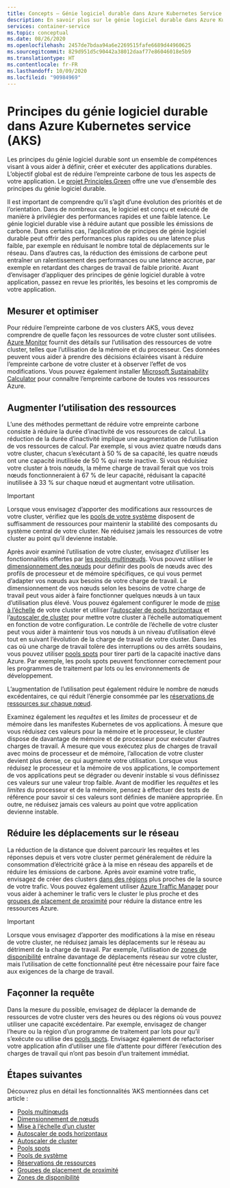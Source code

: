 ```yaml
---
title: Concepts – Génie logiciel durable dans Azure Kubernetes Service (AKS)
description: En savoir plus sur le génie logiciel durable dans Azure Kubernetes Service (AKS).
services: container-service
ms.topic: conceptual
ms.date: 08/26/2020
ms.openlocfilehash: 2457de7bdaa94a6e2269515fafe6689d44960625
ms.sourcegitcommit: 829d951d5c90442a38012daaf77e86046018e5b9
ms.translationtype: HT
ms.contentlocale: fr-FR
ms.lasthandoff: 10/09/2020
ms.locfileid: "90984969"
---
```

# <a name="sustainable-software-engineering-principles-in-azure-kubernetes-service-aks"></a>Principes du génie logiciel durable dans Azure Kubernetes service (AKS)

Les principes du génie logiciel durable sont un ensemble de compétences visant à vous aider à définir, créer et exécuter des applications durables. L’objectif global est de réduire l’empreinte carbone de tous les aspects de votre application. Le [projet Principles.Green][principles-green] offre une vue d’ensemble des principes du génie logiciel durable.

Il est important de comprendre qu’il s’agit d’une évolution des priorités et de l’orientation. Dans de nombreux cas, le logiciel est conçu et exécuté de manière à privilégier des performances rapides et une faible latence. Le génie logiciel durable vise à réduire autant que possible les émissions de carbone. Dans certains cas, l’application de principes de génie logiciel durable peut offrir des performances plus rapides ou une latence plus faible, par exemple en réduisant le nombre total de déplacements sur le réseau. Dans d’autres cas, la réduction des émissions de carbone peut entraîner un ralentissement des performances ou une latence accrue, par exemple en retardant des charges de travail de faible priorité. Avant d’envisager d’appliquer des principes de génie logiciel durable à votre application, passez en revue les priorités, les besoins et les compromis de votre application.

## <a name="measure-and-optimize"></a>Mesurer et optimiser

Pour réduire l’empreinte carbone de vos clusters AKS, vous devez comprendre de quelle façon les ressources de votre cluster sont utilisées. [Azure Monitor][azure-monitor] fournit des détails sur l’utilisation des ressources de votre cluster, telles que l’utilisation de la mémoire et du processeur. Ces données peuvent vous aider à prendre des décisions éclairées visant à réduire l’empreinte carbone de votre cluster et à observer l’effet de vos modifications. Vous pouvez également installer [Microsoft Sustainability Calculator][sustainability-calculator] pour connaître l’empreinte carbone de toutes vos ressources Azure.

## <a name="increase-resource-utilization"></a>Augmenter l’utilisation des ressources

L’une des méthodes permettant de réduire votre empreinte carbone consiste à réduire la durée d’inactivité de vos ressources de calcul. La réduction de la durée d’inactivité implique une augmentation de l’utilisation de vos ressources de calcul. Par exemple, si vous aviez quatre nœuds dans votre cluster, chacun s’exécutant à 50 % de sa capacité, les quatre nœuds ont une capacité inutilisée de 50 % qui reste inactive. Si vous réduisiez votre cluster à trois nœuds, la même charge de travail ferait que vos trois nœuds fonctionneraient à 67 % de leur capacité, réduisant la capacité inutilisée à 33 % sur chaque nœud et augmentant votre utilisation.

> [!IMPORTANT]
> Lorsque vous envisagez d’apporter des modifications aux ressources de votre cluster, vérifiez que les [pools de votre système][system-pools] disposent de suffisamment de ressources pour maintenir la stabilité des composants du système central de votre cluster. Ne réduisez jamais les ressources de votre cluster au point qu’il devienne instable.

Après avoir examiné l’utilisation de votre cluster, envisagez d’utiliser les fonctionnalités offertes par [les pools multinœuds][multiple-node-pools]. Vous pouvez utiliser le [dimensionnement des nœuds][node-sizing] pour définir des pools de nœuds avec des profils de processeur et de mémoire spécifiques, ce qui vous permet d’adapter vos nœuds aux besoins de votre charge de travail. Le dimensionnement de vos nœuds selon les besoins de votre charge de travail peut vous aider à faire fonctionner quelques nœuds à un taux d’utilisation plus élevé. Vous pouvez également configurer le mode de [mise à l’échelle][scale] de votre cluster et utiliser l’[autoscaler de pods horizontaux][scale-horizontal] et l’[autoscaler de cluster][scale-auto] pour mettre votre cluster à l’échelle automatiquement en fonction de votre configuration. Le contrôle de l’échelle de votre cluster peut vous aider à maintenir tous vos nœuds à un niveau d’utilisation élevé tout en suivant l’évolution de la charge de travail de votre cluster. Dans les cas où une charge de travail tolère des interruptions ou des arrêts soudains, vous pouvez utiliser [pools spots][spot-pools] pour tirer parti de la capacité inactive dans Azure. Par exemple, les pools spots peuvent fonctionner correctement pour les programmes de traitement par lots ou les environnements de développement.

L’augmentation de l’utilisation peut également réduire le nombre de nœuds excédentaires, ce qui réduit l’énergie consommée par les [réservations de ressources sur chaque nœud][resource-reservations].

Examinez également les *requêtes* et les *limites* de processeur et de mémoire dans les manifestes Kubernetes de vos applications. À mesure que vous réduisez ces valeurs pour la mémoire et le processeur, le cluster dispose de davantage de mémoire et de processeur pour exécuter d’autres charges de travail. À mesure que vous exécutez plus de charges de travail avec moins de processeur et de mémoire, l’allocation de votre cluster devient plus dense, ce qui augmente votre utilisation. Lorsque vous réduisez le processeur et la mémoire de vos applications, le comportement de vos applications peut se dégrader ou devenir instable si vous définissez ces valeurs sur une valeur trop faible. Avant de modifier les *requêtes* et les *limites* du processeur et de la mémoire, pensez à effectuer des tests de référence pour savoir si ces valeurs sont définies de manière appropriée. En outre, ne réduisez jamais ces valeurs au point que votre application devienne instable.

## <a name="reduce-network-travel"></a>Réduire les déplacements sur le réseau

La réduction de la distance que doivent parcourir les requêtes et les réponses depuis et vers votre cluster permet généralement de réduire la consommation d’électricité grâce à la mise en réseau des appareils et de réduire les émissions de carbone. Après avoir examiné votre trafic, envisagez de créer des clusters [dans des régions][regions] plus proches de la source de votre trafic. Vous pouvez également utiliser [Azure Traffic Manager][azure-traffic-manager] pour vous aider à acheminer le trafic vers le cluster le plus proche et des [groupes de placement de proximité][proiximity-placement-groups] pour réduire la distance entre les ressources Azure.

> [!IMPORTANT]
> Lorsque vous envisagez d’apporter des modifications à la mise en réseau de votre cluster, ne réduisez jamais les déplacements sur le réseau au détriment de la charge de travail. Par exemple, l’utilisation de [zones de disponibilité][availability-zones] entraîne davantage de déplacements réseau sur votre cluster, mais l’utilisation de cette fonctionnalité peut être nécessaire pour faire face aux exigences de la charge de travail.

## <a name="demand-shaping"></a>Façonner la requête

Dans la mesure du possible, envisagez de déplacer la demande de ressources de votre cluster vers des heures ou des régions où vous pouvez utiliser une capacité excédentaire. Par exemple, envisagez de changer l’heure ou la région d’un programme de traitement par lots pour qu’il s’exécute ou utilise des [pools spots][spot-pools]. Envisagez également de refactoriser votre application afin d’utiliser une file d’attente pour différer l’exécution des charges de travail qui n’ont pas besoin d’un traitement immédiat.

## <a name="next-steps"></a>Étapes suivantes

Découvrez plus en détail les fonctionnalités ’AKS mentionnées dans cet article :

* [Pools multinœuds][multiple-node-pools]
* [Dimensionnement de nœuds][node-sizing]
* [Mise à l’échelle d’un cluster][scale]
* [Autoscaler de pods horizontaux][scale-horizontal]
* [Autoscaler de cluster][scale-auto]
* [Pools spots][spot-pools]
* [Pools de système][system-pools]
* [Réservations de ressources][resource-reservations]
* [Groupes de placement de proximité][proiximity-placement-groups]
* [Zones de disponibilité][availability-zones]

[availability-zones]: availability-zones.md
[azure-monitor]: ../azure-monitor/insights/container-insights-overview.md
[azure-traffic-manager]: ../traffic-manager/traffic-manager-overview.md
[proiximity-placement-groups]: reduce-latency-ppg.md
[regions]: faq.md#which-azure-regions-currently-provide-aks
[resource-reservations]: concepts-clusters-workloads.md#resource-reservations
[scale]: concepts-scale.md
[scale-auto]: concepts-scale.md#cluster-autoscaler
[scale-horizontal]: concepts-scale.md#horizontal-pod-autoscaler
[spot-pools]: spot-node-pool.md
[multiple-node-pools]: use-multiple-node-pools.md
[node-sizing]: use-multiple-node-pools.md#specify-a-vm-size-for-a-node-pool
[sustainability-calculator]: https://azure.microsoft.com/blog/microsoft-sustainability-calculator-helps-enterprises-analyze-the-carbon-emissions-of-their-it-infrastructure/
[system-pools]: use-system-pools.md
[principles-green]: https://principles.green/